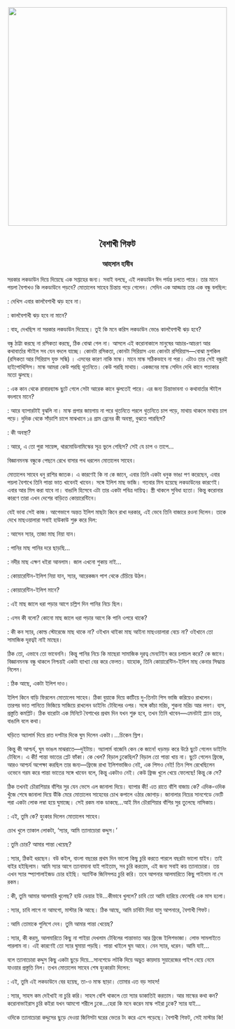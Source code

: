 <div align=center> <img align=center src='../images/prothomalo/বৈশাখী-গিফট@আহসান-হাবীব' width=500px >

<h2 align=center>বৈশাখী গিফট</h4><h3 align=center>আহসান হাবীব</h3></div>

সরকার লকডাউন দিয়ে দিয়েছে এক সপ্তাহের জন্য। সবাই বলছে, এই লকডাউন ঈদ পর্যন্ত চলতে পারে। তার মানে পয়লা বৈশাখও কি লকডাউনে পড়বে? মোতালেব সাহেব চিন্তায় পড়ে গেলেন। সেদিন এক আড্ডায় তার এক বন্ধু বলছিল:

: দেখিস এবার কালবৈশাখী ঝড় হবে না।

: কালবৈশাখী ঝড় হবে না মানে?

: বাহ, দেখছিস না সরকার লকডাউন দিয়েছে। তুই কি মনে করিস লকডাউন ভেঙে কালবৈশাখী ঝড় হবে?

বন্ধু ঠাট্টা করছে না রসিকতা করছে, ঠিক বোঝা গেল না। আসলে এই করোনাকালে মানুষের আচার-আচরণ আর কথাবার্তার স্টাইল সব যেন বদলে যাচ্ছে। কোনটা রসিকতা, কোনটা সিরিয়াস এবং কোনটা রসিরিয়াস—বোঝা মুশকিল (রসিকতা আর সিরিয়াস যুক্ত সন্ধি) । এসবের কারণ নাকি মাস্ক। মানে মাস্ক সঠিকভাবে না পরা। এটাও তার সেই বন্ধুরই হাইপোথিসিস। মাস্ক আমরা কেউ পরছি থুতনিতে। কেউ পরছি মাথায়। একজনের মাস্ক সেদিন দেখি কানে পতাকার মতো ঝুলছে।

: এক কান থেকে রাবারব্যান্ড ছুটে গেলে সেটা আরেক কানে ঝুলতেই পারে। এর জন্য চিন্তাভাবনা ও কথাবার্তার স্টাইল বদলাবে মানে?

: আরে ব্যাপারটাই বুঝলি না। মাস্ক প্রপার জায়গায় না পরে থুতনিতে পরলে থুতনিতে চাপ পড়ে, মাথায় থাকলে মাথায় চাপ পড়ে। দুদিক থেকে সাঁড়াশি চাপে মাঝখানে ১৪ গ্রাম ব্রেনের কী অবস্থা, বুঝতে পারছিস?

: কী অবস্থা?

: আরে, এ তো পুরা সায়েন্স, থারমোডিনামিস্কের সূত্র ভুলে গেছিস? সেই যে চাপ ও তাপে...

বিজ্ঞানমনস্ক বন্ধুকে পেছনে রেখে বাসার পথ ধরলেন মোতালেব সাহেব।

মোতালেব সাহেব ধনু রাশির জাতক। এ কারণেই কি না কে জানে, এবার তিনি একটা ধনুক ভাঙা পণ করেছেন, এবার পয়লা বৈশাখে তিনি পান্তা ভাত খাবেনই খাবেন। সঙ্গে ইলিশ মাছ ভাজি। গতবার মিস হয়েছে লকডাউনের কারণেই। এবার আর মিস করা যাবে না। বাঙালি হিসেবে এটা তার একটা পবিত্র দায়িত্ব। স্ত্রী থাকলে সুবিধা হতো। কিন্তু করোনার কারণে তারা এখন দেশের বাড়িতে কোয়ারেন্টিনে।

যেই ভাবা সেই কাজ। আগেভাগে অন্তত ইলিশ মাছটা কিনে রাখা দরকার, এই ভেবে তিনি বাজারে রওনা দিলেন। তাকে দেখে মাছওয়ালারা সবাই হাউকাউ শুরু করে দিল:

: আসেন স্যার, তাজা মাছ নিয়া যান।

: পানির মাছ পানির দরে ছাড়ছি...

: নদীর মাছ এক্ষণ ধইরা আনলাম। জাল এখনো শুকায় নাই...

: কোয়ারেন্টিন-ইলিশ নিয়া যান, স্যার, আরেকজন পাশ থেকে চেঁচিয়ে উঠল।

: কোয়ারেন্টিন-ইলিশ মানে?

: এই মাছ জালে ধরা পড়ার আগে চল্লিশ দিন পানির নিচে ছিল।

: এসব কী বলো? কোনো মাছ জালে ধরা পড়ার আগে কি পানি ওপরে থাকে?

: কী কন স্যার, কোল্ড স্টোরেজে মাছ থাকে না? ওইখান থাইকা মাছ আইনা মাছওয়ালারা বেচে না? ওইখানে তো সামাজিক দূরত্বই নাই মাছের।

ঠিক তো, এভাবে তো ভাবেননি। কিন্তু পানির নিচে কি মাছেরা সামাজিক দূরত্ব মেনটেইন করে চলাচল করে? কে জানে। বিজ্ঞানমনস্ক বন্ধু থাকলে নিশ্চয়ই একটা ব্যাখ্যা বের করে ফেলত। যাহোক, তিনি কোয়ারেন্টিন-ইলিশ মাছ কেনার সিদ্ধান্ত নিলেন।

: ঠিক আছে, একটা ইলিশ দাও।

ইলিশ কিনে বাড়ি ফিরলেন মোতালেব সাহেব। ঠিকা বুয়াকে দিয়ে কাটিয়ে দু-তিনটা পিস ভাজি করিয়েও রাখলেন। তারপর ভাত পানিতে ভিজিয়ে সাজিয়ে রাখলেন ডাইনিং টেবিলের ওপর। সঙ্গে কাঁচা মরিচ, শুকনা মরিচ আর লবণ। ব্যস, প্রস্তুতি কমপ্লিট। ঠিক বারোটা এক মিনিটে বৈশাখের প্রথম দিন যখন শুরু হবে, তখন তিনি খাবেন—এমনটাই প্ল্যান তার, বাঙালি বলে কথা।

ঘড়িতে অ্যালার্ম দিয়ে রাত দশটার দিকে ঘুম দিলেন একটা।...চিকেন স্লিপ।

কিন্তু কী আশ্চর্য, ঘুম ভাঙল মাঝরাতে—দুইটায়। অ্যালার্ম বাজেনি কেন কে জানে! ধড়মড় করে উঠে ছুটে গেলেন ডাইনিং টেবিলে। এ কী! পান্তা ভাতের প্লেট ফাঁকা। কে খেল? বিড়াল ঢুকেছিল? বিড়াল তো পান্তা খায় না। ছুটে গেলেন ফ্রিজে, আরও আশ্চর্য অপেক্ষা করছিল তার জন্য—ফ্রিজে রাখা ইলিশভাজিও নেই, এক পিসও নেই! তিন পিস রেখেছিলেন ওভেনে গরম করে পান্তা ভাতের সঙ্গে খাবেন বলে, কিন্তু একটাও নেই। কেউ ফ্রিজ খুলে খেয়ে ফেলেছে! কিন্তু কে সে?

ঠিক তখনই চৌরাশিয়ার বাঁশির সুর যেন ভেসে এল জানালা দিয়ে। ব্যাপার কী! এত রাতে বাঁশি বাজায় কে? এদিক-ওদিক খুঁজে শেষে জানালা দিয়ে উঁকি মেরে মোতালেব সাহেবের চোখ কপালে ওঠার জোগাড়। জানালার নিচের সানশেডে নেংটি পরা একটা লোক লম্বা হয়ে ঘুমাচ্ছে। সেই রকম নাক ডাকছে...আই মিন চৌরাশিয়ার বাঁশির সুর তুলেছে নাসিকায়।

: এই, তুমি কে? হুংকার দিলেন মোতালেব সাহেব।

চোখ খুলে তাকাল লোকটা, ‘স্যার, আমি ত্যানাচোরা কদ্দুস।’

: তুমি চোর? আমার পান্তা খেয়েছ?

: স্যার, ঠিকই ধরছেন। বউ কইল, বাংলা বছরের প্রথম দিন ভালো কিছু চুরি করতে পারলে বছরটা ভালো যাইব। তাই বাইর হইছিলাম। আমি স্যার আগে ত্যানামানা যাই পাইতাম, সব চুরি করতাম, এই জন্য সবাই কয় ত্যানাচোরা। তয় এখন স্যার স্প্যাশালাইজড চোর হইছি। অ্যান্টিক জিনিসপত্র চুরি করি। তবে আপনার আলমারিতে কিছু পাইলাম না সে রকম।

: কী, তুমি আমার আলমারি খুলেছ? হাউ ডেয়ার ইউ...কীভাবে খুললে? চাবি তো আমি হারিয়ে ফেলেছি এক মাস হলো।

: স্যার, চাবি লাগে না আমগো, মাস্টার কি আছে। ঠিক আছে, আমি চাবিটা দিয়া যামু আপনারে, বৈশাখী গিফট।

: আমি তোমাকে পুলিশে দেব। তুমি আমার পান্তা খেয়েছ?

: স্যার, কী করমু, আলমারিতে কিছু না পাইয়া দেখলাম টেবিলের পান্তাভাত আর ফ্রিজে ইলিশভাজা। লোভ সামলাইতে পারলাম না। এই কারণেই তো স্যার ঘুমায়া পড়ছি। পান্তা খাইলে ঘুম আহে। নেন স্যার, ধরেন। আমি যাই...

বলে ত্যানাচোরা কদ্দুস কিছু একটা ছুড়ে দিয়ে...সানশেডে লটকি দিয়ে অদ্ভুত কায়দায় সুয়ারেজের পাইপ বেয়ে নেমে যাওয়ার প্রস্তুতি নিল। তখন মোতালেব সাহেব শেষ হুংকারটা দিলেন:

: এই, তুমি এই লকডাউনে বের হয়েছ, তা-ও মাস্ক ছাড়া। তোমার এত বড় সাহস!

: স্যার, সাহস কম দেইখাই না চুরি করি। সাহস বেশি থাকলে তো স্যার ডাকাতিই করতাম। আর মাস্কের কথা কন? করোনাভাইরাস চুরি কইরা যখন আমগো শরীলে ঢুকে...হেরা কি মনে করেন মাস্ক পইরা ঢুকে? স্যার যাই...

ওদিকে ত্যানাচোরা কদ্দুসের ছুড়ে দেওয়া জিনিসটা ঘরের ভেতর টং করে এসে পড়েছে। বৈশাখী গিফট, সেই মাস্টার কি!

